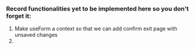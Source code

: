 

### Record functionalities yet to be implemented here so you don't forget it:

1. Make useForm a context so that we can add confirm exit page with unsaved changes
1. 